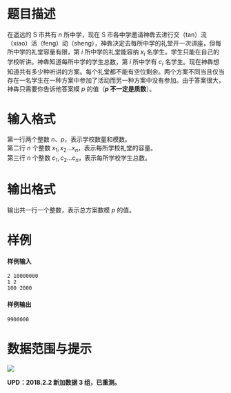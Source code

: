 
# 题目描述

在遥远的 S 市共有 $n$ 所中学，现在 S 市各中学邀请神犇去进行交（tan）流（xiao）活（feng）动（sheng），神犇决定去每所中学的礼堂开一次讲座，但每所中学的礼堂容量有限，第 $i$ 所中学的礼堂能容纳 $x_i$ 名学生。学生只能在自己的学校听讲。神犇知道每所中学的学生总数，第 $i$ 所中学有 $c_i$ 名学生。现在神犇想知道共有多少种听讲的方案。每个礼堂都不能有空位剩余。两个方案不同当且仅当存在一名学生在一种方案中参加了活动而另一种方案中没有参加。由于答案很大，神犇只需要你告诉他答案模 $p$ 的值（**$p$ 不一定是质数**）。

# 输入格式

第一行两个整数 $n$、$p$，表示学校数量和模数。  
第二行 $n$ 个整数 $x_1, x_2 \ldots x_n$，表示每所学校礼堂的容量。  
第三行 $n$ 个整数 $c_1, c_2 \ldots c_n$，表示每所学校学生总数。

# 输出格式

输出共一行一个整数，表示总方案数模 $p$ 的值。

# 样例

#### 样例输入
```plain
2 10000000
1 2
100 2000
```

#### 样例输出
```plain
9900000
```

# 数据范围与提示

<img src="/source/loj/6019/img/aHR0cHM6Ly9vb28uMG8wLm9vby8yMDE3LzA0LzE2LzU4ZjJkNzczNzQ3MmQuYm1w.bmp">

**UPD：2018.2.2 新加数据 3 组，已重测。**

